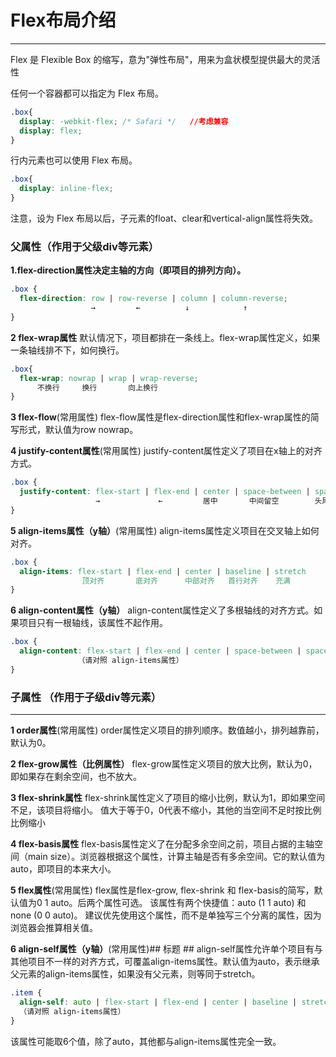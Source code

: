 
# **Flex布局介绍**

---------------------------------------------------------------

Flex 是 Flexible Box 的缩写，意为"弹性布局"，用来为盒状模型提供最大的灵活性

任何一个容器都可以指定为 Flex 布局。
```css
.box{
  display: -webkit-flex; /* Safari */   //考虑兼容
  display: flex;
}
```

行内元素也可以使用 Flex 布局。
```css
.box{
  display: inline-flex;
}
```
注意，设为 Flex 布局以后，子元素的float、clear和vertical-align属性将失效。

### 父属性（作用于父级div等元素）


**1.flex-direction属性决定主轴的方向（即项目的排列方向）。**
```css
.box {
  flex-direction: row | row-reverse | column | column-reverse;
                  →         ←          ↓            ↑
}
```
**2 flex-wrap属性**
默认情况下，项目都排在一条线上。flex-wrap属性定义，如果一条轴线排不下，如何换行。
```css
.box{
  flex-wrap: nowrap | wrap | wrap-reverse;
      不换行     换行       向上换行
}
```
**3 flex-flow**(常用属性)
flex-flow属性是flex-direction属性和flex-wrap属性的简写形式，默认值为row nowrap。

**4 justify-content属性**(常用属性)
justify-content属性定义了项目在x轴上的对齐方式。
```css
.box {
  justify-content: flex-start | flex-end | center | space-between | space-around;
                   →             ←         居中       中间留空        头尾中间都留空
}
```
**5 align-items属性（y轴）**(常用属性)
align-items属性定义项目在交叉轴上如何对齐。
```css
.box {
  align-items: flex-start | flex-end | center | baseline | stretch 
                顶对齐       底对齐      中部对齐   首行对齐    充满
}
```                   
**6 align-content属性（y轴）**
align-content属性定义了多根轴线的对齐方式。如果项目只有一根轴线，该属性不起作用。
```css
.box {
  align-content: flex-start | flex-end | center | space-between | space-around | stretch;
               （请对照 align-items属性）
}
```
### 子属性 （作用于子级div等元素）
-----------------

**1 order属性**(常用属性)
order属性定义项目的排列顺序。数值越小，排列越靠前，默认为0。

**2 flex-grow属性（比例属性）**
flex-grow属性定义项目的放大比例，默认为0，即如果存在剩余空间，也不放大。

**3 flex-shrink属性**
flex-shrink属性定义了项目的缩小比例，默认为1，即如果空间不足，该项目将缩小。
值大于等于0，0代表不缩小，其他的当空间不足时按比例比例缩小

**4 flex-basis属性**
flex-basis属性定义了在分配多余空间之前，项目占据的主轴空间（main size）。浏览器根据这个属性，计算主轴是否有多余空间。它的默认值为auto，即项目的本来大小。

**5 flex属性**(常用属性)
flex属性是flex-grow, flex-shrink 和 flex-basis的简写，默认值为0 1 auto。后两个属性可选。
该属性有两个快捷值：auto (1 1 auto) 和 none (0 0 auto)。
建议优先使用这个属性，而不是单独写三个分离的属性，因为浏览器会推算相关值。

**6 align-self属性（y轴）**(常用属性)## 标题 ##
align-self属性允许单个项目有与其他项目不一样的对齐方式，可覆盖align-items属性。默认值为auto，表示继承父元素的align-items属性，如果没有父元素，则等同于stretch。
```css
.item {
  align-self: auto | flex-start | flex-end | center | baseline | stretch;
  （请对照 align-items属性）
}
```
该属性可能取6个值，除了auto，其他都与align-items属性完全一致。
